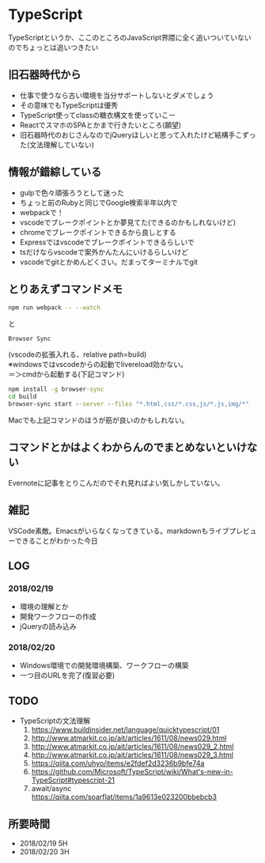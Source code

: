 # TypeScript
TypeScriptというか、ここのところのJavaScript界隈に全く追いついていないのでちょっとは追いつきたい

## 旧石器時代から
- 仕事で使うなら古い環境を当分サポートしないとダメでしょう
- その意味でもTypeScriptは優秀
- TypeScript使ってclassの糖衣構文を使っていこー
- ReactでスマホのSPAとかまで行きたいところ(願望)
- 旧石器時代のおじさんなのでjQueryほしいと思って入れたけど結構手こずった(文法理解していない)

## 情報が錯綜している
- gulpで色々頑張ろうとして迷った
- ちょっと前のRubyと同じでGoogle検索半年以内で
- webpackで！
- vscodeでブレークポイントとか夢見てた(できるのかもしれないけど)
- chromeでブレークポイントできるから良しとする
- Expressではvscodeでブレークポイントできるらしいで
- tsだけならvscodeで案外かんたんにいけるらしいけど
- vscodeでgitとかめんどくさい。だまってターミナルでgit

## とりあえずコマンドメモ
```bash
npm run webpack -- --watch
```
と
```
Browser Sync
```
(vscodeの拡張入れる、relative path=build)  
※windowsではvscodeからの起動でlivereload効かない。  
＝＞cmdから起動する(下記コマンド)
```cmd
npm install -g browser-sync
cd build
browser-sync start --server --files "*.html,css/*.css,js/*.js,img/*"
```
Macでも上記コマンドのほうが筋が良いのかもしれない。

## コマンドとかはよくわからんのでまとめないといけない
Evernoteに記事をとりこんだのでそれ見ればよい気しかしていない。

## 雑記
VSCode素敵。Emacsがいらなくなってきている。markdownもライブプレビューできることがわかった今日

## LOG
### 2018/02/19
- 環境の理解とか
- 開発ワークフローの作成
- jQueryの読み込み
### 2018/02/20
- Windows環境での開発環境構築、ワークフローの構築
- 一つ目のURLを完了(復習必要)

## TODO
- TypeScriptの文法理解
  1. https://www.buildinsider.net/language/quicktypescript/01
  1. http://www.atmarkit.co.jp/ait/articles/1611/08/news029.html
  1. http://www.atmarkit.co.jp/ait/articles/1611/08/news029_2.html
  1. http://www.atmarkit.co.jp/ait/articles/1611/08/news029_3.html
  1. https://qiita.com/uhyo/items/e2fdef2d3236b9bfe74a
  1. https://github.com/Microsoft/TypeScript/wiki/What's-new-in-TypeScript#typescript-21
  1. await/async https://qiita.com/soarflat/items/1a9613e023200bbebcb3

## 所要時間
- 2018/02/19 5H
- 2018/02/20 3H